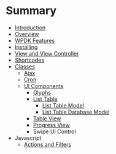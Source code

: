 # Summary

* [Introduction](README.md)
* [Overview](overview.md)
* [WPDK Features](wpdk_features.md)
* [Installing](installing.md)
* [View and View Controller](view_and_view_controller.md)
* [Shortcodes](shortcodes.md)
* [Classes](classes.md)
   * [Ajax](ajax.md)
   * [Cron](cron.md)
   * [UI Components](ui_components.md)
       * [Glyphs](glyphs.md)
       * [List Table](list_table.md)
           * [List Table Model](list_table_model.md)
           * [List Table Database Model](list_table_database_model.md)
       * [Table View](table_view.md)
       * [Progress View](progress_view.md)
       * Swipe UI Control
* Javascript
   * [Actions and Filters](actions_and_filters.md)

